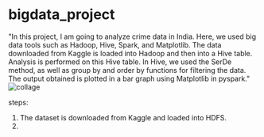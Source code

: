 # bigdata_project

"In this project, I am going to analyze crime data in India. Here, we used big data tools such as Hadoop, Hive, Spark, and Matplotlib. The data downloaded from Kaggle is loaded into Hadoop and then into a Hive table. Analysis is performed on this Hive table. In Hive, we used the SerDe method, as well as group by and order by functions for filtering the data. The output obtained is plotted in a bar graph using Matplotlib in pyspark."
![collage](https://github.com/kavyakjayaraj/bigdata_project/assets/127305603/ace96c18-10d4-4a41-8432-06a2837695dc)

steps:
1. The dataset is downloaded from Kaggle and loaded into HDFS.
2. 
